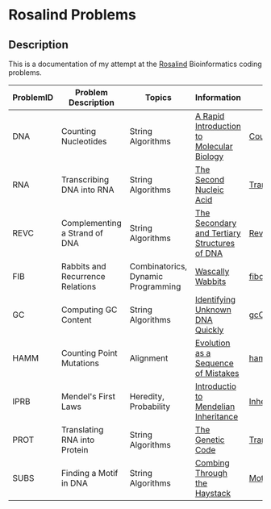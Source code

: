 # Rosalind Problems

## Description
This is a documentation of my attempt at the [Rosalind](https://rosalind.info) Bioinformatics coding problems.

| ProblemID | Problem Description             |Topics                             | Information | Solution  |
|-----------|---------------------------------|-----------------------------------|-------------|-----------|
| DNA   | Counting Nucleotides                | String Algorithms                 |[A Rapid Introduction to Molecular Biology](http://rosalind.info/problems/dna/)     | [CountingNucleotides.py](https://github.com/mayurathan/Rosalind_Problems/blob/main/String_Algorithms/CountingNucleotides.py)|
| RNA   | Transcribing DNA into RNA           | String Algorithms                 |[The Second Nucleic Acid](https://rosalind.info/problems/rna/)                      | [Transcription.py](https://github.com/mayurathan/Rosalind_Problems/blob/main/String_Algorithms/Transcription.py)|
| REVC  | Complementing a Strand of DNA       | String Algorithms                 |[The Secondary and Tertiary Structures of DNA](https://rosalind.info/problems/revc/)| [ReverseComplement.py](https://github.com/mayurathan/Rosalind_Problems/blob/main/String_Algorithms/ReverseComplement.py)|
| FIB   | Rabbits and Recurrence Relations    | Combinatorics, Dynamic Programming|[Wascally Wabbits](https://rosalind.info/problems/fib/)                             | [fibonacciRabbits.py](https://github.com/mayurathan/Rosalind_Problems/blob/main/Combinatorics/fibonacciRabbits.py)|
| GC    | Computing GC Content                | String Algorithms                 |[Identifying Unknown DNA Quickly](https://rosalind.info/problems/gc/)               | [gcContent.py](https://github.com/mayurathan/Rosalind_Problems/blob/main/String_Algorithms/gcContent.py)|
| HAMM  | Counting Point Mutations            | Alignment                         |[Evolution as a Sequence of Mistakes](https://rosalind.info/problems/hamm/)         | [hammingDistance.py](https://github.com/mayurathan/Rosalind_Problems/blob/main/Alignment/hammingDistance.py)|
| IPRB  | Mendel's First Laws                 | Heredity, Probability             |[Introductio to Mendelian Inheritance](https://rosalind.info/problems/iprb/)        | [Inheritance.py](https://github.com/mayurathan/Rosalind_Problems/blob/main/Heredity/Inheritance.py)|
| PROT  | Translating RNA into Protein        | String Algorithms                 |[The Genetic Code](https://rosalind.info/problems/prot/)                            | [Translation.py](https://github.com/mayurathan/Rosalind_Problems/blob/main/String_Algorithms/Translation.py)|
| SUBS  | Finding a Motif in DNA              | String Algorithms                 |[Combing Through the Haystack](https://rosalind.info/problems/subs/)                | [MotifSearch.py](https://github.com/mayurathan/Rosalind_Problems/blob/main/String_Algorithms/MotifSearch.py)|
